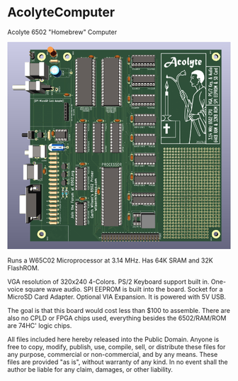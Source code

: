 # AcolyteComputer
Acolyte 6502 "Homebrew" Computer

<img src="/Pictures/AcolytePic-Front-Edit.png">

Runs a W65C02 Microprocessor at 3.14 MHz.
Has 64K SRAM and 32K FlashROM.

VGA resolution of 320x240 4-Colors.
PS/2 Keyboard support built in.
One-voice square wave audio.
SPI EEPROM is built into the board.
Socket for a MicroSD Card Adapter.
Optional VIA Expansion.
It is powered with 5V USB.

The goal is that this board would cost less than $100 to assemble.
There are also no CPLD or FPGA chips used, everything besides the 6502/RAM/ROM are 74HC' logic chips.

All files included here hereby released into the Public Domain.  Anyone is free to copy, modify, publish, use, compile, sell, or distribute these files for any purpose, commercial or non-commercial, and by any means.  These files are provided "as is", without warranty of any kind.  In no event shall the author be liable for any claim, damages, or other liability.

